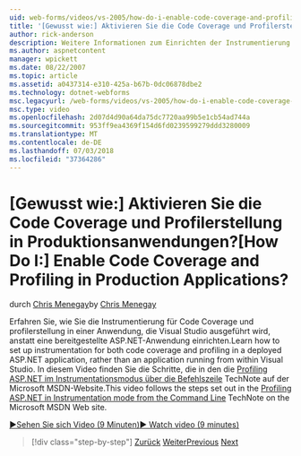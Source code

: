 ```yaml
---
uid: web-forms/videos/vs-2005/how-do-i-enable-code-coverage-and-profiling-in-production-applications
title: '[Gewusst wie:] Aktivieren Sie die Code Coverage und Profilerstellung in Produktionsanwendungen? | Microsoft-Dokumentation'
author: rick-anderson
description: Weitere Informationen zum Einrichten der Instrumentierung für Code Coverage und profilerstellung in einer Anwendung Vi ausgeführt wird, anstatt eine bereitgestellte ASP.NET-Anwendung...
ms.author: aspnetcontent
manager: wpickett
ms.date: 08/22/2007
ms.topic: article
ms.assetid: a0437314-e310-425a-b67b-0dc06878dbe2
ms.technology: dotnet-webforms
msc.legacyurl: /web-forms/videos/vs-2005/how-do-i-enable-code-coverage-and-profiling-in-production-applications
msc.type: video
ms.openlocfilehash: 2d07d4d90a64da75dc7720aa99b5e1cb54ad744a
ms.sourcegitcommit: 953ff9ea4369f154d6fd0239599279ddd3280009
ms.translationtype: MT
ms.contentlocale: de-DE
ms.lasthandoff: 07/03/2018
ms.locfileid: "37364286"
---
```

<a name="how-do-i-enable-code-coverage-and-profiling-in-production-applications"></a><span data-ttu-id="23b1c-104">[Gewusst wie:] Aktivieren Sie die Code Coverage und Profilerstellung in Produktionsanwendungen?</span><span class="sxs-lookup"><span data-stu-id="23b1c-104">[How Do I:] Enable Code Coverage and Profiling in Production Applications?</span></span>
====================
<span data-ttu-id="23b1c-105">durch [Chris Menegay](https://twitter.com/CMenegay)</span><span class="sxs-lookup"><span data-stu-id="23b1c-105">by [Chris Menegay](https://twitter.com/CMenegay)</span></span>

<span data-ttu-id="23b1c-106">Erfahren Sie, wie Sie die Instrumentierung für Code Coverage und profilerstellung in einer Anwendung, die Visual Studio ausgeführt wird, anstatt eine bereitgestellte ASP.NET-Anwendung einrichten.</span><span class="sxs-lookup"><span data-stu-id="23b1c-106">Learn how to set up instrumentation for both code coverage and profiling in a deployed ASP.NET application, rather than an application running from within Visual Studio.</span></span> <span data-ttu-id="23b1c-107">In diesem Video finden Sie die Schritte, die in den die [Profiling ASP.NET im Instrumentationsmodus über die Befehlszeile](https://msdn.microsoft.com/teamsystem/aa718860.aspx) TechNote auf der Microsoft MSDN-Website.</span><span class="sxs-lookup"><span data-stu-id="23b1c-107">This video follows the steps set out in the [Profiling ASP.NET in Instrumentation mode from the Command Line](https://msdn.microsoft.com/teamsystem/aa718860.aspx) TechNote on the Microsoft MSDN Web site.</span></span>

[<span data-ttu-id="23b1c-108">&#9654;Sehen Sie sich Video (9 Minuten)</span><span class="sxs-lookup"><span data-stu-id="23b1c-108">&#9654; Watch video (9 minutes)</span></span>](https://channel9.msdn.com/Blogs/ASP-NET-Site-Videos/how-do-i-enable-code-coverage-and-profiling-in-production-applications)

> [!div class="step-by-step"]
> <span data-ttu-id="23b1c-109">[Zurück](how-do-i-run-unit-tests-against-a-deployed-database.md)
> [Weiter](web-deployment-projects.md)</span><span class="sxs-lookup"><span data-stu-id="23b1c-109">[Previous](how-do-i-run-unit-tests-against-a-deployed-database.md)
[Next](web-deployment-projects.md)</span></span>
